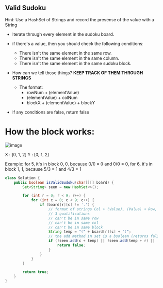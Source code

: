 ## Valid Sudoku

Hint: Use a HashSet of Strings and record the presense of the value with a String

- Iterate through every element in the sudoku board.
- if there's a value, then you should check the following conditions:
    - There isn't the same element in the same row.
    - There isn't the same element in the same column.
    - There isn't the same element in the same sudoku block.
 - How can we tell those things? **KEEP TRACK OF THEM THROUGH STRINGS**
     - The format:
       - rowNum + (elementValue)
       - (elementValue) + colNum
       - blockX + (elementValue) + blockY
      
  - If any conditions are false, return false

# How the block works:

![image](https://github.com/user-attachments/assets/75ea66ce-6f46-4341-81ba-c97b9dd8285e)

X : [0, 1, 2]
Y : [0, 1, 2]

Example: for 5, it's in block 0, 0, because 0/0 = 0 and 0/0 = 0, for 6, it's in block 1, 1, because 5/3 = 1 and 4/3 = 1

       

``` java
class Solution {
    public boolean isValidSudoku(char[][] board) {
        Set<String> seen = new HashSet<>();

        for (int r = 0; r < 9; r++) {
            for (int c = 0; c < 9; c++) {
                if (board[r][c] != '.') {
                    // format of strings Col + (Value), (Value) + Row, Col/3 + (Value) + Row/3
                    // 3 qualifications 
                    // can't be in same row
                    // can't be in same col
                    // can't be in same block
                    String temp = "(" + board[r][c] + ")";
                    // the add method in set is a boolean (returns false if not added bc already in set)
                    if (!seen.add(c + temp) || !seen.add(temp + r) || ! seen.add((c/3) + temp + (r/3))) {
                        return false;
                    }
                }
            }
        }

        return true; 
    }
}

